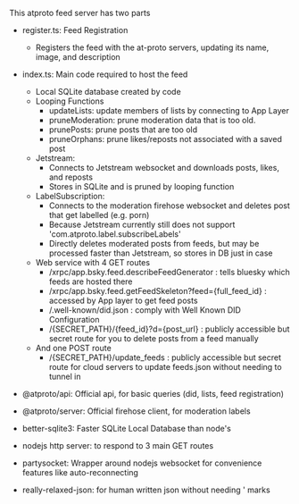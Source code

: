 This atproto feed server has two parts
- register.ts: Feed Registration
  - Registers the feed with the at-proto servers, updating its name, image, and description
- index.ts: Main code required to host the feed
  - Local SQLite database created by code
  - Looping Functions
    - updateLists: update members of lists by connecting to App Layer
    - pruneModeration: prune moderation data that is too old.
    - prunePosts: prune posts that are too old
    - pruneOrphans: prune likes/reposts not associated with a saved post
  - Jetstream: 
    - Connects to Jetstream websocket and downloads posts, likes, and reposts
    - Stores in SQLite and is pruned by looping function
  - LabelSubscription: 
    - Connects to the moderation firehose websocket and deletes post that get labelled (e.g. porn)
    - Because Jetstream currently still does not support 'com.atproto.label.subscribeLabels'
    - Directly deletes moderated posts from feeds, but may be processed faster than Jetstream, so stores in DB just in case
  - Web service with 4 GET routes
    - /xrpc/app.bsky.feed.describeFeedGenerator  : tells bluesky which feeds are hosted there
    - /xrpc/app.bsky.feed.getFeedSkeleton?feed={full_feed_id}  :  accessed by App layer to get feed posts
    - /.well-known/did.json   : comply with Well Known DID Configuration 
    - /{SECRET_PATH}/{feed_id}?d={post_url} : publicly accessible but secret route for you to delete posts from a feed manually
  - And one POST route
    - /{SECRET_PATH}/update_feeds : publicly accessible but secret route for cloud servers to update feeds.json without needing to tunnel in


- @atproto/api: Official api, for basic queries (did, lists, feed registration) 
- @atproto/server: Official firehose client, for moderation labels
- better-sqlite3: Faster SQLite Local Database than node's
- nodejs http server: to respond to 3 main GET routes
- partysocket: Wrapper around nodejs websocket for convenience features like auto-reconnecting
- really-relaxed-json: for human written json without needing ' marks